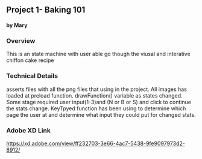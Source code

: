 ## Project 1- Baking 101
#### by Mary



### Overview
This is an state machine with user able go though the viusal and interative chiffon cake recipe


### Technical Details
asserts files with all the png files that using in the project. All images has loaded at preload function. drawFunction() variable as states changed. Some stage required user input(1-3)and (N or B or S) and click to continue the stats change. KeyTpyed function has been using to determine which page the user at and determine what input they could put for changed stats.

### Adobe XD Link
https://xd.adobe.com/view/ff232703-3e66-4ac7-5438-9fe9097973d2-8912/